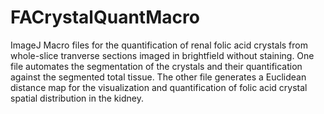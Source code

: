 # FACrystalQuantMacro

ImageJ Macro files for the quantification of renal folic acid crystals from whole-slice tranverse sections imaged in brightfield without staining. One file automates the segmentation of the crystals and their quantification against the segmented total tissue. The other file generates a Euclidean distance map for the visualization and quantification of folic acid crystal spatial distribution in the kidney. 
